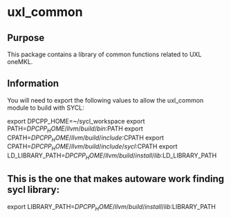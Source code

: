 # uxl_common

## Purpose

This package contains a library of common functions related to UXL oneMKL.

## Information

You will need to export the following values to allow the uxl_common module to build with SYCL:

export DPCPP_HOME=~/sycl_workspace
export PATH=$DPCPP_HOME/llvm/build/bin:$PATH
export CPATH=$DPCPP_HOME/llvm/build/include:$CPATH
export CPATH=$DPCPP_HOME/llvm/build/include/sycl:$CPATH
export LD_LIBRARY_PATH=$DPCPP_HOME/llvm/build/install/lib:$LD_LIBRARY_PATH

## This is the one that makes autoware work finding sycl library:
export LIBRARY_PATH=$DPCPP_HOME/llvm/build/install/lib:$LIBRARY_PATH

